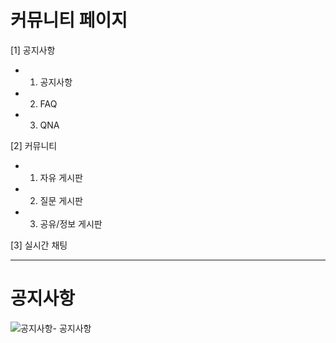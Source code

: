 # 커뮤니티 페이지
[1] 공지사항

- 1. 공지사항
- 2. FAQ
- 3. QNA


[2] 커뮤니티

- 1. 자유 게시판
- 2. 질문 게시판
- 3. 공유/정보 게시판


[3] 실시간 채팅

***

# 공지사항

![공지사항- 공지사항](https://user-images.githubusercontent.com/105349816/182611330-c00142bb-fdf7-444b-b8a7-71742f5236a9.JPG)

